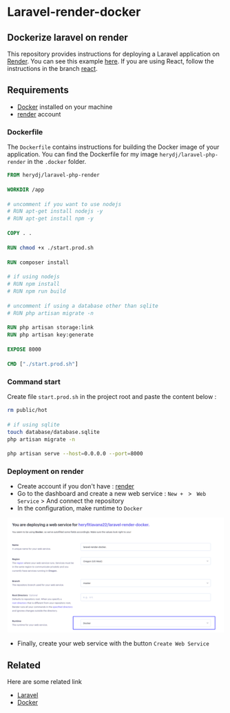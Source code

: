 # Laravel-render-docker

## Dockerize laravel on render

This repository provides instructions for deploying a Laravel application on [Render](https://render.com/). You can see this example [here](https://laravel-render-docker-example.onrender.com). If you are using React, follow the instructions in the branch [react](https://github.com/heryfitiavana22/laravel-render-docker/tree/react).

## Requirements

-   [Docker](https://docs.docker.com/) installed on your machine
-   [render](https://render.com/) account

### Dockerfile

The `Dockerfile` contains instructions for building the Docker image of your application. You can find the Dockerfile for my image `herydj/laravel-php-render` in the `.docker` folder.

```dockerfile
FROM herydj/laravel-php-render

WORKDIR /app

# uncomment if you want to use nodejs
# RUN apt-get install nodejs -y
# RUN apt-get install npm -y

COPY . .

RUN chmod +x ./start.prod.sh

RUN composer install

# if using nodejs
# RUN npm install
# RUN npm run build

# uncomment if using a database other than sqlite
# RUN php artisan migrate -n

RUN php artisan storage:link
RUN php artisan key:generate

EXPOSE 8000

CMD ["./start.prod.sh"]
```

### Command start

Create file `start.prod.sh` in the project root and paste the content below :

```bash
rm public/hot

# if using sqlite
touch database/database.sqlite
php artisan migrate -n

php artisan serve --host=0.0.0.0 --port=8000
```

### Deployment on render

-   Create account if you don't have : [render](https://render.com/)
-   Go to the dashboard and create a new web service : `New + ` > ` Web Service` > And connect the repository
-   In the configuration, make runtime to `Docker`

![App Screenshot](./runtime.png)

-   Finally, create your web service with the button `Create Web Service`

## Related

Here are some related link

-   [Laravel](https://laravel.com/)
-   [Docker](https://www.docker.com/)
